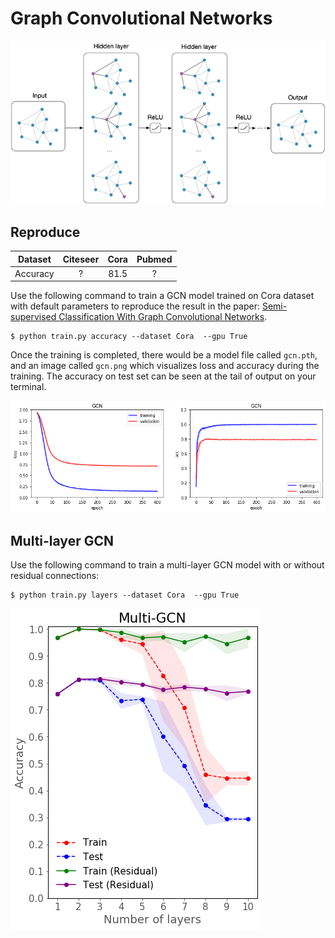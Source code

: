 # Graph Convolutional Networks

![](./images/layer.png)

## Reproduce

| Dataset | Citeseer | Cora | Pubmed |
| :-: | :-: | :-: | :-: |
| Accuracy | ? | 81.5 | ? |

Use the following command to train a GCN model trained on Cora dataset with default parameters to reproduce the result in the paper: [Semi-supervised Classification With Graph Convolutional Networks](https://openreview.net/pdf?id=SJU4ayYgl).

```
$ python train.py accuracy --dataset Cora  --gpu True
```

Once the training is completed, there would be a model file called `gcn.pth`, and an image called `gcn.png` which visualizes loss and accuracy during the training. The accuracy on test set can be seen at the tail of output on your terminal.

![](./images/gcn.png)

## Multi-layer GCN

Use the following command to train a multi-layer GCN model with or without residual connections:

```
$ python train.py layers --dataset Cora  --gpu True
```

![](./images/multi_gcn.png)